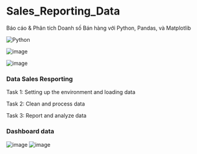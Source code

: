 # Sales_Reporting_Data
Báo cáo &amp; Phân tích Doanh số Bán hàng với Python, Pandas, và Matplotlib

![Python](https://img.shields.io/badge/python-3670A0?style=for-the-badge&logo=python&logoColor=ffdd54)

![image](https://github.com/user-attachments/assets/601a67e9-4ca1-4561-a82d-e8392933c5bd)

![image](https://github.com/user-attachments/assets/12a60097-09cf-4fdd-a572-007375df4747)
### Data Sales Resporting
Task 1: Setting up the environment and loading data

Task 2: Clean and process data

Task 3: Report and analyze data
### Dashboard data
![image](https://github.com/user-attachments/assets/409b1955-b819-4cff-9d09-49e4a58b9cce)
![image](https://github.com/user-attachments/assets/5c8ce449-175a-4935-a033-f0059bc35408)






